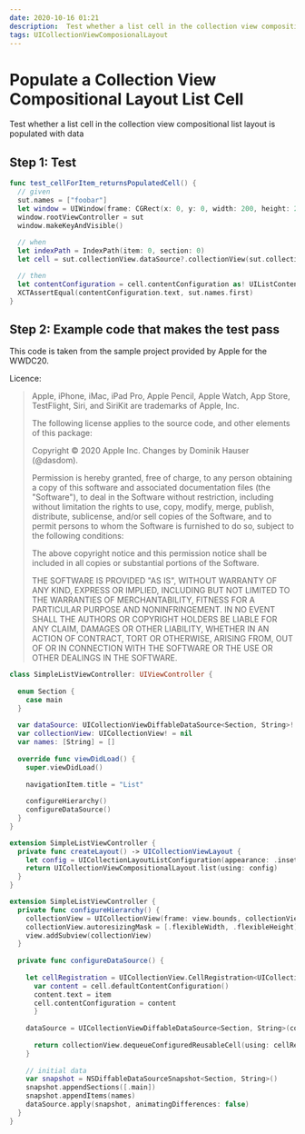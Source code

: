 ```yaml
---
date: 2020-10-16 01:21
description:  Test whether a list cell in the collection view compositional list layout is populated with data.
tags: UICollectionViewComposionalLayout
---
```


# Populate a Collection View Compositional Layout List Cell

Test whether a list cell in the collection view compositional list layout is populated with data

## Step 1: Test

```swift
func test_cellForItem_returnsPopulatedCell() {
  // given
  sut.names = ["foobar"]
  let window = UIWindow(frame: CGRect(x: 0, y: 0, width: 200, height: 200))
  window.rootViewController = sut
  window.makeKeyAndVisible()
  
  // when
  let indexPath = IndexPath(item: 0, section: 0)
  let cell = sut.collectionView.dataSource?.collectionView(sut.collectionView, cellForItemAt: indexPath) as! UICollectionViewListCell

  // then
  let contentConfiguration = cell.contentConfiguration as! UIListContentConfiguration
  XCTAssertEqual(contentConfiguration.text, sut.names.first)
}
```

## Step 2: Example code that makes the test pass

This code is taken from the sample project provided by Apple for the WWDC20.

Licence:
> Apple, iPhone, iMac, iPad Pro, Apple Pencil, Apple Watch, App Store, TestFlight, Siri, and SiriKit are trademarks of Apple, Inc.
> 
> The following license applies to the source code, and other elements of this package:
> 
> Copyright © 2020 Apple Inc.
> Changes by Dominik Hauser (@dasdom).
> 
> Permission is hereby granted, free of charge, to any person obtaining a copy of this software and associated documentation files (the "Software"), to deal in the Software without restriction, including without limitation the rights to use, copy, modify, merge, publish, distribute, sublicense, and/or sell copies of the Software, and to permit persons to whom the Software is furnished to do so, subject to the following conditions:
> 
> The above copyright notice and this permission notice shall be included in all copies or substantial portions of the Software.
> 
> THE SOFTWARE IS PROVIDED "AS IS", WITHOUT WARRANTY OF ANY KIND, EXPRESS OR IMPLIED, INCLUDING BUT NOT LIMITED TO THE WARRANTIES OF MERCHANTABILITY, FITNESS FOR A PARTICULAR PURPOSE AND NONINFRINGEMENT. IN NO EVENT SHALL THE AUTHORS OR COPYRIGHT HOLDERS BE LIABLE FOR ANY CLAIM, DAMAGES OR OTHER LIABILITY, WHETHER IN AN ACTION OF CONTRACT, TORT OR OTHERWISE, ARISING FROM, OUT OF OR IN CONNECTION WITH THE SOFTWARE OR THE USE OR OTHER DEALINGS IN THE SOFTWARE.

```swift
class SimpleListViewController: UIViewController {
  
  enum Section {
    case main
  }
  
  var dataSource: UICollectionViewDiffableDataSource<Section, String>! = nil
  var collectionView: UICollectionView! = nil
  var names: [String] = []
  
  override func viewDidLoad() {
    super.viewDidLoad()
    
    navigationItem.title = "List"
    
    configureHierarchy()
    configureDataSource()
  }
}

extension SimpleListViewController {
  private func createLayout() -> UICollectionViewLayout {
    let config = UICollectionLayoutListConfiguration(appearance: .insetGrouped)
    return UICollectionViewCompositionalLayout.list(using: config)
  }
}

extension SimpleListViewController {
  private func configureHierarchy() {
    collectionView = UICollectionView(frame: view.bounds, collectionViewLayout: createLayout())
    collectionView.autoresizingMask = [.flexibleWidth, .flexibleHeight]
    view.addSubview(collectionView)
  }
  
  private func configureDataSource() {
    
    let cellRegistration = UICollectionView.CellRegistration<UICollectionViewListCell, String> { (cell, indexPath, item) in
      var content = cell.defaultContentConfiguration()
      content.text = item
      cell.contentConfiguration = content
      }
    
    dataSource = UICollectionViewDiffableDataSource<Section, String>(collectionView: collectionView) { (collectionView: UICollectionView, indexPath: IndexPath, name: String) -> UICollectionViewCell? in
      
      return collectionView.dequeueConfiguredReusableCell(using: cellRegistration, for: indexPath, item: name)
    }
    
    // initial data
    var snapshot = NSDiffableDataSourceSnapshot<Section, String>()
    snapshot.appendSections([.main])
    snapshot.appendItems(names)
    dataSource.apply(snapshot, animatingDifferences: false)
  }
}
```

